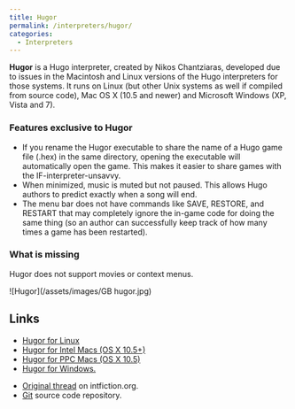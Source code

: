 ```yaml
---
title: Hugor
permalink: /interpreters/hugor/
categories: 
  - Interpreters
---
```


**Hugor** is a Hugo interpreter, created by Nikos Chantziaras, developed
due to issues in the Macintosh and Linux versions of the Hugo
interpreters for those systems. It runs on Linux (but other Unix systems
as well if compiled from source code), Mac OS X (10.5 and newer) and
Microsoft Windows (XP, Vista and 7).

### Features exclusive to Hugor

-   If you rename the Hugor executable to share the name of a Hugo game
    file (.hex) in the same directory, opening the executable will
    automatically open the game. This makes it easier to share games
    with the IF-interpreter-unsavvy.
-   When minimized, music is muted but not paused. This allows Hugo
    authors to predict exactly when a song will end.
-   The menu bar does not have commands like SAVE, RESTORE, and RESTART
    that may completely ignore the in-game code for doing the same thing
    (so an author can successfully keep track of how many times a game
    has been restarted).

### What is missing

Hugor does not support movies or context menus.

![Hugor](/assets/images/GB hugor.jpg)

## Links

-   [Hugor for
    Linux](http://foss.aegean.gr/~realnc/hugor/hugor-linux.tar.bz2)
-   [Hugor for Intel Macs (OS X
    10.5+)](http://foss.aegean.gr/~realnc/hugor/Hugor-intel.dmg)
-   [Hugor for PPC Macs (OS X
    10.5)](http://foss.aegean.gr/~realnc/hugor/Hugor-ppc.dmg)
-   [Hugor for
    Windows.](http://foss.aegean.gr/~realnc/hugor/Hugor-w32.zip)

<!-- -->

-   [Original
    thread](http://www.intfiction.org/forum/viewtopic.php?f=38&t=2570)
    on intfiction.org.
-   [Git](http://www.assembla.com/spaces/hugor) source code repository.
